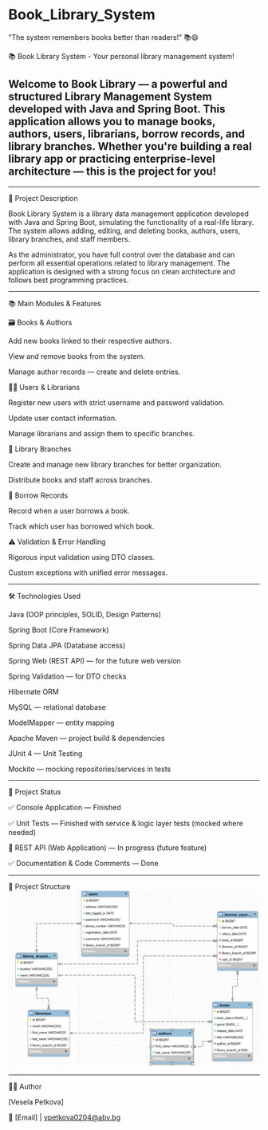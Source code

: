 # Book_Library_System
"The system remembers books better than readers!" 📚😄

📚 Book Library System - 
Your personal  library management system!

Welcome to Book Library — a powerful and structured Library Management System developed with Java and Spring Boot. This application allows you to manage books, authors, users, librarians, borrow records, and library branches. Whether you're building a real library app or practicing enterprise-level architecture — this is the project for you!
----------------------------------------------------------------------------------------
----------------------------------------------------------------------------------------

📝 Project Description 

Book Library System is a library data management application developed with Java and Spring Boot, simulating the functionality of a real-life library. The system allows adding, editing, and deleting books, authors, users, library branches, and staff members.

As the administrator, you have full control over the database and can perform all essential operations related to library management. The application is designed with a strong focus on clean architecture and follows best programming practices.

----------------------------------------------------------------------------------------

📚 Main Modules & Features

🗃️ Books & Authors

Add new books linked to their respective authors.

View and remove books from the system.

Manage author records — create and delete entries.

🧑‍💼 Users & Librarians

Register new users with strict username and password validation.

Update user contact information.

Manage librarians and assign them to specific branches.

🏢 Library Branches

Create and manage new library branches for better organization.

Distribute books and staff across branches.

📑 Borrow Records

Record when a user borrows a book.

Track which user has borrowed which book.

⚠️ Validation & Error Handling

Rigorous input validation using DTO classes.

Custom exceptions with unified error messages.

----------------------------------------------------------------------------------------

🛠️ Technologies Used

Java (OOP principles, SOLID, Design Patterns)

Spring Boot (Core Framework)

Spring Data JPA (Database access)

Spring Web (REST API) — for the future web version

Spring Validation — for DTO checks

Hibernate ORM

MySQL — relational database

ModelMapper — entity mapping

Apache Maven — project build & dependencies

JUnit 4 — Unit Testing

Mockito — mocking repositories/services in tests

----------------------------------------------------------------------------------------

🚀 Project Status

✅ Console Application —  Finished

✅ Unit Tests — Finished with service & logic layer tests (mocked where needed)

🚧 REST API (Web Application) — In progress (future feature)

✅ Documentation & Code Comments — Done


----------------------------------------------------------------------------------------

🧩 Project Structure
![img.png](img.png)

----------------------------------------------------------------------------------------

👨‍💻 Author

[Vesela Petkova]

📩 [Email] | vpetkova0204@abv.bg